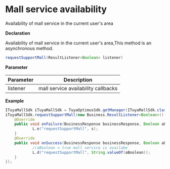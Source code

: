 # Mall service availability

Availability of mall service in the current user's area

**Declaration**

Availability of mall service in the current user's area,This method is an asynchronous method.

``` java
requestSupportMall(ResultListener<Boolean> listener)
```
**Parameter**

| Parameter         | Description                                                         |
| ------------ | ------------------------------------------------------------ |
| listener     |  mall service  availability callbacks |

**Example**
``` java
ITuyaMallSdk iTuyaMallSdk = TuyaOptimusSdk.getManager(ITuyaMallSdk.class);
iTuyaMallSdk.requestSupportMall(new Business.ResultListener<Boolean>() {
    @Override
    public void onFailure(BusinessResponse businessResponse, Boolean aBoolean, String s) {
            L.e("requestSupportMall", s);
    }
    @Override
    public void onSuccess(BusinessResponse businessResponse, Boolean aBoolean, String s) {
            //aBoolean = true mall service is availabe
            L.d("requestSupportMall", String.valueOf(aBoolean));
    }
});
```
